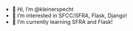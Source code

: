 - 👋 Hi, I’m @kleinerspecht
- 👀 I’m interested in SFCC/SFRA, Flask, Django!
- 🌱 I’m currently learning SFRA and Flask!

<!---
kleinerspecht/kleinerspecht is a ✨ special ✨ repository because its `README.md` (this file) appears on your GitHub profile.
You can click the Preview link to take a look at your changes.
--->
